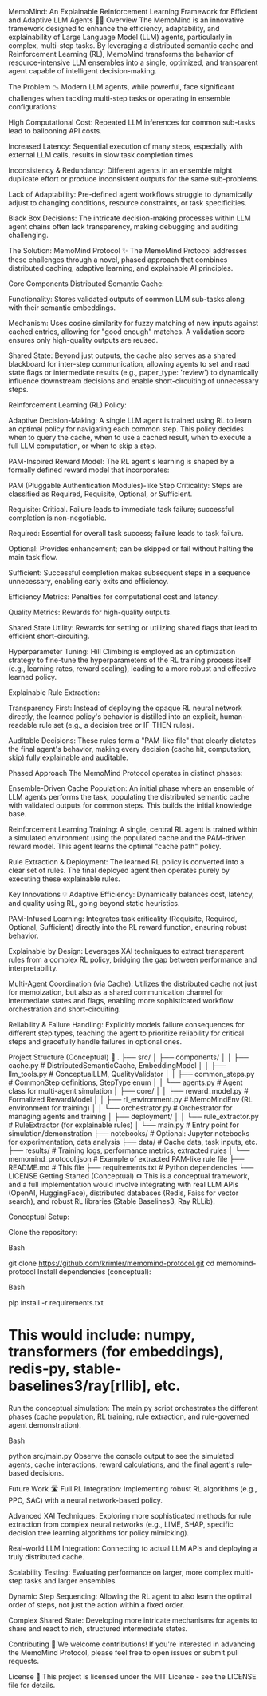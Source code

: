 MemoMind: An Explainable Reinforcement Learning Framework for Efficient and Adaptive LLM Agents 🧠🚀
Overview
The MemoMind is an innovative framework designed to enhance the efficiency, adaptability, and explainability of Large Language Model (LLM) agents, particularly in complex, multi-step tasks. By leveraging a distributed semantic cache and Reinforcement Learning (RL), MemoMind transforms the behavior of resource-intensive LLM ensembles into a single, optimized, and transparent agent capable of intelligent decision-making.

The Problem 📉
Modern LLM agents, while powerful, face significant challenges when tackling multi-step tasks or operating in ensemble configurations:

High Computational Cost: Repeated LLM inferences for common sub-tasks lead to ballooning API costs.

Increased Latency: Sequential execution of many steps, especially with external LLM calls, results in slow task completion times.

Inconsistency & Redundancy: Different agents in an ensemble might duplicate effort or produce inconsistent outputs for the same sub-problems.

Lack of Adaptability: Pre-defined agent workflows struggle to dynamically adjust to changing conditions, resource constraints, or task specificities.

Black Box Decisions: The intricate decision-making processes within LLM agent chains often lack transparency, making debugging and auditing challenging.

The Solution: MemoMind Protocol ✨
The MemoMind Protocol addresses these challenges through a novel, phased approach that combines distributed caching, adaptive learning, and explainable AI principles.

Core Components
Distributed Semantic Cache:

Functionality: Stores validated outputs of common LLM sub-tasks along with their semantic embeddings.

Mechanism: Uses cosine similarity for fuzzy matching of new inputs against cached entries, allowing for "good enough" matches. A validation score ensures only high-quality outputs are reused.

Shared State: Beyond just outputs, the cache also serves as a shared blackboard for inter-step communication, allowing agents to set and read state flags or intermediate results (e.g., paper_type: 'review') to dynamically influence downstream decisions and enable short-circuiting of unnecessary steps.

Reinforcement Learning (RL) Policy:

Adaptive Decision-Making: A single LLM agent is trained using RL to learn an optimal policy for navigating each common step. This policy decides when to query the cache, when to use a cached result, when to execute a full LLM computation, or when to skip a step.

PAM-Inspired Reward Model: The RL agent's learning is shaped by a formally defined reward model that incorporates:

PAM (Pluggable Authentication Modules)-like Step Criticality: Steps are classified as Required, Requisite, Optional, or Sufficient.

Requisite: Critical. Failure leads to immediate task failure; successful completion is non-negotiable.

Required: Essential for overall task success; failure leads to task failure.

Optional: Provides enhancement; can be skipped or fail without halting the main task flow.

Sufficient: Successful completion makes subsequent steps in a sequence unnecessary, enabling early exits and efficiency.

Efficiency Metrics: Penalties for computational cost and latency.

Quality Metrics: Rewards for high-quality outputs.

Shared State Utility: Rewards for setting or utilizing shared flags that lead to efficient short-circuiting.

Hyperparameter Tuning: Hill Climbing is employed as an optimization strategy to fine-tune the hyperparameters of the RL training process itself (e.g., learning rates, reward scaling), leading to a more robust and effective learned policy.

Explainable Rule Extraction:

Transparency First: Instead of deploying the opaque RL neural network directly, the learned policy's behavior is distilled into an explicit, human-readable rule set (e.g., a decision tree or IF-THEN rules).

Auditable Decisions: These rules form a "PAM-like file" that clearly dictates the final agent's behavior, making every decision (cache hit, computation, skip) fully explainable and auditable.

Phased Approach
The MemoMind Protocol operates in distinct phases:

Ensemble-Driven Cache Population: An initial phase where an ensemble of LLM agents performs the task, populating the distributed semantic cache with validated outputs for common steps. This builds the initial knowledge base.

Reinforcement Learning Training: A single, central RL agent is trained within a simulated environment using the populated cache and the PAM-driven reward model. This agent learns the optimal "cache path" policy.

Rule Extraction & Deployment: The learned RL policy is converted into a clear set of rules. The final deployed agent then operates purely by executing these explainable rules.

Key Innovations 💡
Adaptive Efficiency: Dynamically balances cost, latency, and quality using RL, going beyond static heuristics.

PAM-Infused Learning: Integrates task criticality (Requisite, Required, Optional, Sufficient) directly into the RL reward function, ensuring robust behavior.

Explainable by Design: Leverages XAI techniques to extract transparent rules from a complex RL policy, bridging the gap between performance and interpretability.

Multi-Agent Coordination (via Cache): Utilizes the distributed cache not just for memoization, but also as a shared communication channel for intermediate states and flags, enabling more sophisticated workflow orchestration and short-circuiting.

Reliability & Failure Handling: Explicitly models failure consequences for different step types, teaching the agent to prioritize reliability for critical steps and gracefully handle failures in optional ones.

Project Structure (Conceptual) 📁
.
├── src/
│   ├── components/
│   │   ├── cache.py                  # DistributedSemanticCache, EmbeddingModel
│   │   ├── llm_tools.py              # ConceptualLLM, QualityValidator
│   │   ├── common_steps.py           # CommonStep definitions, StepType enum
│   │   └── agents.py                 # Agent class for multi-agent simulation
│   ├── core/
│   │   ├── reward_model.py           # Formalized RewardModel
│   │   ├── rl_environment.py         # MemoMindEnv (RL environment for training)
│   │   └── orchestrator.py           # Orchestrator for managing agents and training
│   ├── deployment/
│   │   └── rule_extractor.py         # RuleExtractor (for explainable rules)
│   └── main.py                     # Entry point for simulation/demonstration
├── notebooks/                      # Optional: Jupyter notebooks for experimentation, data analysis
├── data/                           # Cache data, task inputs, etc.
├── results/                        # Training logs, performance metrics, extracted rules
│   └── memomind_protocol.json      # Example of extracted PAM-like rule file
├── README.md                       # This file
├── requirements.txt                # Python dependencies
└── LICENSE
Getting Started (Conceptual) ⚙️
This is a conceptual framework, and a full implementation would involve integrating with real LLM APIs (OpenAI, HuggingFace), distributed databases (Redis, Faiss for vector search), and robust RL libraries (Stable Baselines3, Ray RLLib).

Conceptual Setup:

Clone the repository:

Bash

git clone https://github.com/krimler/memomind-protocol.git
cd memomind-protocol
Install dependencies (conceptual):

Bash

pip install -r requirements.txt
# This would include: numpy, transformers (for embeddings), redis-py, stable-baselines3/ray[rllib], etc.
Run the conceptual simulation:
The main.py script orchestrates the different phases (cache population, RL training, rule extraction, and rule-governed agent demonstration).

Bash

python src/main.py
Observe the console output to see the simulated agents, cache interactions, reward calculations, and the final agent's rule-based decisions.

Future Work 🛣️
Full RL Integration: Implementing robust RL algorithms (e.g., PPO, SAC) with a neural network-based policy.

Advanced XAI Techniques: Exploring more sophisticated methods for rule extraction from complex neural networks (e.g., LIME, SHAP, specific decision tree learning algorithms for policy mimicking).

Real-world LLM Integration: Connecting to actual LLM APIs and deploying a truly distributed cache.

Scalability Testing: Evaluating performance on larger, more complex multi-step tasks and larger ensembles.

Dynamic Step Sequencing: Allowing the RL agent to also learn the optimal order of steps, not just the action within a fixed order.

Complex Shared State: Developing more intricate mechanisms for agents to share and react to rich, structured intermediate states.

Contributing 🤝
We welcome contributions! If you're interested in advancing the MemoMind Protocol, please feel free to open issues or submit pull requests.

License 📜
This project is licensed under the MIT License - see the LICENSE file for details.
